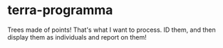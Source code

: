 # terra-programma

Trees made of points!  That's what I want to process.  ID them, and then display them as individuals and report on them!

